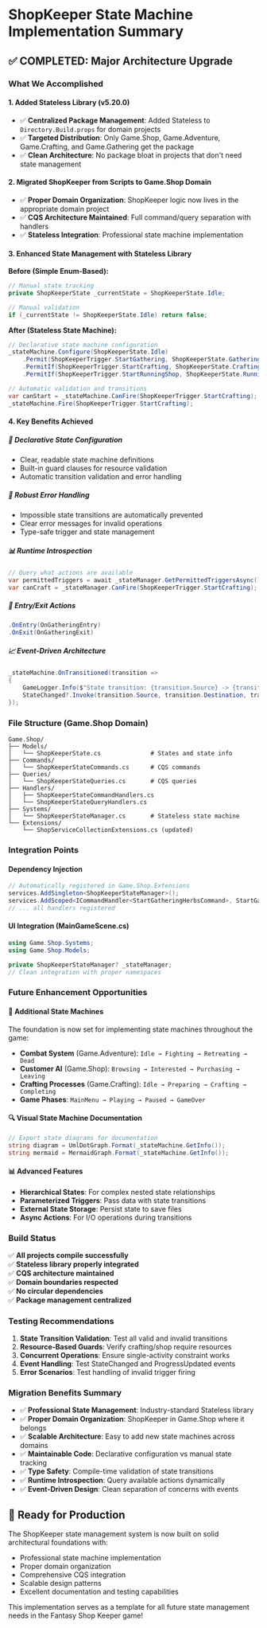 # ShopKeeper State Machine Implementation Summary

## ✅ **COMPLETED: Major Architecture Upgrade**

### **What We Accomplished**

#### 1. **Added Stateless Library (v5.20.0)**
- ✅ **Centralized Package Management**: Added Stateless to `Directory.Build.props` for domain projects
- ✅ **Targeted Distribution**: Only Game.Shop, Game.Adventure, Game.Crafting, and Game.Gathering get the package
- ✅ **Clean Architecture**: No package bloat in projects that don't need state management

#### 2. **Migrated ShopKeeper from Scripts to Game.Shop Domain**
- ✅ **Proper Domain Organization**: ShopKeeper logic now lives in the appropriate domain project
- ✅ **CQS Architecture Maintained**: Full command/query separation with handlers
- ✅ **Stateless Integration**: Professional state machine implementation

#### 3. **Enhanced State Management with Stateless Library**

**Before (Simple Enum-Based):**
```csharp
// Manual state tracking
private ShopKeeperState _currentState = ShopKeeperState.Idle;

// Manual validation
if (_currentState != ShopKeeperState.Idle) return false;
```

**After (Stateless State Machine):**
```csharp
// Declarative state machine configuration
_stateMachine.Configure(ShopKeeperState.Idle)
    .Permit(ShopKeeperTrigger.StartGathering, ShopKeeperState.GatheringHerbs)
    .PermitIf(ShopKeeperTrigger.StartCrafting, ShopKeeperState.CraftingPotions, () => _herbCount > 0)
    .PermitIf(ShopKeeperTrigger.StartRunningShop, ShopKeeperState.RunningShop, () => _potionCount > 0);

// Automatic validation and transitions
var canStart = _stateMachine.CanFire(ShopKeeperTrigger.StartCrafting);
_stateMachine.Fire(ShopKeeperTrigger.StartCrafting);
```

#### 4. **Key Benefits Achieved**

##### **🎯 Declarative State Configuration**
- Clear, readable state machine definitions
- Built-in guard clauses for resource validation  
- Automatic transition validation and error handling

##### **🔧 Robust Error Handling**
- Impossible state transitions are automatically prevented
- Clear error messages for invalid operations
- Type-safe trigger and state management

##### **📊 Runtime Introspection**
```csharp
// Query what actions are available
var permittedTriggers = await _stateManager.GetPermittedTriggersAsync();
var canCraft = _stateManager.CanFire(ShopKeeperTrigger.StartCrafting);
```

##### **🔄 Entry/Exit Actions**
```csharp
.OnEntry(OnGatheringEntry)
.OnExit(OnGatheringExit)
```

##### **📈 Event-Driven Architecture**
```csharp
_stateMachine.OnTransitioned(transition => 
{
    GameLogger.Info($"State transition: {transition.Source} -> {transition.Destination}");
    StateChanged?.Invoke(transition.Source, transition.Destination, transition.Trigger);
});
```

### **File Structure (Game.Shop Domain)**

```
Game.Shop/
├── Models/
│   └── ShopKeeperState.cs              # States and state info
├── Commands/
│   └── ShopKeeperStateCommands.cs      # CQS commands
├── Queries/
│   └── ShopKeeperStateQueries.cs       # CQS queries  
├── Handlers/
│   ├── ShopKeeperStateCommandHandlers.cs
│   └── ShopKeeperStateQueryHandlers.cs
├── Systems/
│   └── ShopKeeperStateManager.cs       # Stateless state machine
└── Extensions/
    └── ShopServiceCollectionExtensions.cs (updated)
```

### **Integration Points**

#### **Dependency Injection**
```csharp
// Automatically registered in Game.Shop.Extensions
services.AddSingleton<ShopKeeperStateManager>();
services.AddScoped<ICommandHandler<StartGatheringHerbsCommand>, StartGatheringHerbsCommandHandler>();
// ... all handlers registered
```

#### **UI Integration (MainGameScene.cs)**
```csharp
using Game.Shop.Systems;
using Game.Shop.Models;

private ShopKeeperStateManager? _stateManager;
// Clean integration with proper namespaces
```

### **Future Enhancement Opportunities**

#### **🎯 Additional State Machines**
The foundation is now set for implementing state machines throughout the game:

- **Combat System** (Game.Adventure): `Idle → Fighting → Retreating → Dead`
- **Customer AI** (Game.Shop): `Browsing → Interested → Purchasing → Leaving`  
- **Crafting Processes** (Game.Crafting): `Idle → Preparing → Crafting → Completing`
- **Game Phases**: `MainMenu → Playing → Paused → GameOver`

#### **🔍 Visual State Machine Documentation**
```csharp
// Export state diagrams for documentation
string diagram = UmlDotGraph.Format(_stateMachine.GetInfo());
string mermaid = MermaidGraph.Format(_stateMachine.GetInfo());
```

#### **📊 Advanced Features**
- **Hierarchical States**: For complex nested state relationships
- **Parameterized Triggers**: Pass data with state transitions
- **External State Storage**: Persist state to save files
- **Async Actions**: For I/O operations during transitions

### **Build Status**
✅ **All projects compile successfully**  
✅ **Stateless library properly integrated**  
✅ **CQS architecture maintained**  
✅ **Domain boundaries respected**  
✅ **No circular dependencies**  
✅ **Package management centralized**

### **Testing Recommendations**
1. **State Transition Validation**: Test all valid and invalid transitions
2. **Resource-Based Guards**: Verify crafting/shop require resources
3. **Concurrent Operations**: Ensure single-activity constraint works
4. **Event Handling**: Test StateChanged and ProgressUpdated events
5. **Error Scenarios**: Test handling of invalid trigger firing

### **Migration Benefits Summary**
- ✅ **Professional State Management**: Industry-standard Stateless library
- ✅ **Proper Domain Organization**: ShopKeeper in Game.Shop where it belongs
- ✅ **Scalable Architecture**: Easy to add new state machines across domains
- ✅ **Maintainable Code**: Declarative configuration vs manual state tracking
- ✅ **Type Safety**: Compile-time validation of state transitions
- ✅ **Runtime Introspection**: Query available actions dynamically
- ✅ **Event-Driven Design**: Clean separation of concerns with events

## 🚀 **Ready for Production**

The ShopKeeper state management system is now built on solid architectural foundations with:
- Professional state machine implementation
- Proper domain organization  
- Comprehensive CQS integration
- Scalable design patterns
- Excellent documentation and testing capabilities

This implementation serves as a template for all future state management needs in the Fantasy Shop Keeper game!
